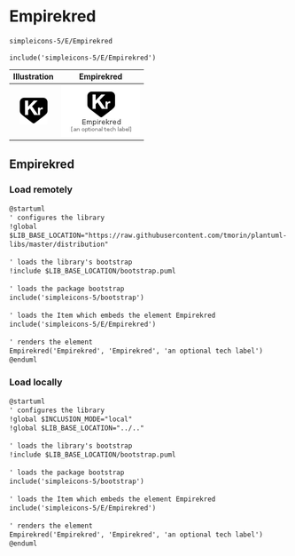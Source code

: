# Empirekred


```text
simpleicons-5/E/Empirekred
```

```text
include('simpleicons-5/E/Empirekred')
```



| Illustration | Empirekred |
| :---: | :---: |
| ![illustration for Illustration](../../simpleicons-5/E/Empirekred.png) | ![illustration for Empirekred](../../simpleicons-5/E/Empirekred.Local.png) |




## Empirekred

### Load remotely
```plantuml
@startuml
' configures the library
!global $LIB_BASE_LOCATION="https://raw.githubusercontent.com/tmorin/plantuml-libs/master/distribution"

' loads the library's bootstrap
!include $LIB_BASE_LOCATION/bootstrap.puml

' loads the package bootstrap
include('simpleicons-5/bootstrap')

' loads the Item which embeds the element Empirekred
include('simpleicons-5/E/Empirekred')

' renders the element
Empirekred('Empirekred', 'Empirekred', 'an optional tech label')
@enduml
```

### Load locally
```plantuml
@startuml
' configures the library
!global $INCLUSION_MODE="local"
!global $LIB_BASE_LOCATION="../.."

' loads the library's bootstrap
!include $LIB_BASE_LOCATION/bootstrap.puml

' loads the package bootstrap
include('simpleicons-5/bootstrap')

' loads the Item which embeds the element Empirekred
include('simpleicons-5/E/Empirekred')

' renders the element
Empirekred('Empirekred', 'Empirekred', 'an optional tech label')
@enduml
```

